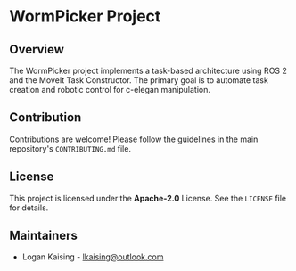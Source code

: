 # WormPicker Project

## Overview
The WormPicker project implements a task-based architecture using ROS 2 and the MoveIt Task Constructor. The primary goal is to automate task creation and robotic control for c-elegan manipulation.

## Contribution

Contributions are welcome! Please follow the guidelines in the main repository's `CONTRIBUTING.md` file.

## License

This project is licensed under the **Apache-2.0** License. See the `LICENSE` file for details.

## Maintainers

- Logan Kaising - lkaising@outlook.com